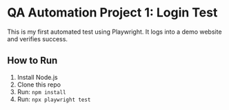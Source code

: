 # QA Automation Project 1: Login Test

This is my first automated test using Playwright. It logs into a demo website and verifies success.

## How to Run
1. Install Node.js
2. Clone this repo
3. Run: `npm install`
4. Run: `npx playwright test`

